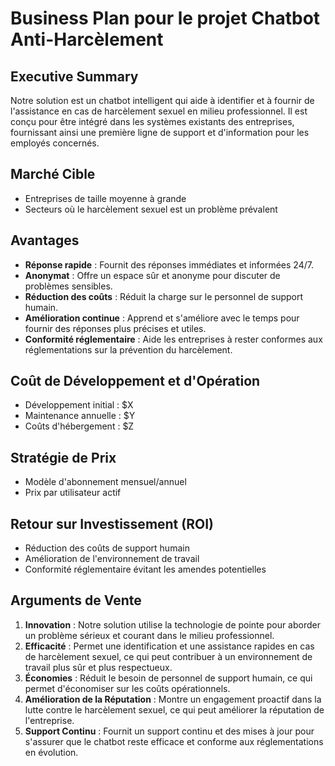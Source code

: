 # Business Plan pour le projet Chatbot Anti-Harcèlement

## Executive Summary
Notre solution est un chatbot intelligent qui aide à identifier et à fournir de l'assistance en cas de harcèlement sexuel en milieu professionnel. Il est conçu pour être intégré dans les systèmes existants des entreprises, fournissant ainsi une première ligne de support et d'information pour les employés concernés.

## Marché Cible
- Entreprises de taille moyenne à grande
- Secteurs où le harcèlement sexuel est un problème prévalent

## Avantages
- **Réponse rapide** : Fournit des réponses immédiates et informées 24/7.
- **Anonymat** : Offre un espace sûr et anonyme pour discuter de problèmes sensibles.
- **Réduction des coûts** : Réduit la charge sur le personnel de support humain.
- **Amélioration continue** : Apprend et s'améliore avec le temps pour fournir des réponses plus précises et utiles.
- **Conformité réglementaire** : Aide les entreprises à rester conformes aux réglementations sur la prévention du harcèlement.

## Coût de Développement et d'Opération
- Développement initial : $X
- Maintenance annuelle : $Y
- Coûts d'hébergement : $Z

## Stratégie de Prix
- Modèle d'abonnement mensuel/annuel
- Prix par utilisateur actif

## Retour sur Investissement (ROI)
- Réduction des coûts de support humain
- Amélioration de l'environnement de travail
- Conformité réglementaire évitant les amendes potentielles

## Arguments de Vente
1. **Innovation** : Notre solution utilise la technologie de pointe pour aborder un problème sérieux et courant dans le milieu professionnel.
2. **Efficacité** : Permet une identification et une assistance rapides en cas de harcèlement sexuel, ce qui peut contribuer à un environnement de travail plus sûr et plus respectueux.
3. **Économies** : Réduit le besoin de personnel de support humain, ce qui permet d'économiser sur les coûts opérationnels.
4. **Amélioration de la Réputation** : Montre un engagement proactif dans la lutte contre le harcèlement sexuel, ce qui peut améliorer la réputation de l'entreprise.
5. **Support Continu** : Fournit un support continu et des mises à jour pour s'assurer que le chatbot reste efficace et conforme aux réglementations en évolution.
